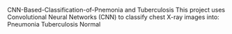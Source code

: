  CNN-Based-Classification-of-Pnemonia and Tuberculosis
This project uses Convolutional Neural Networks (CNN) to classify chest X-ray images into:
Pneumonia
Tuberculosis
Normal
